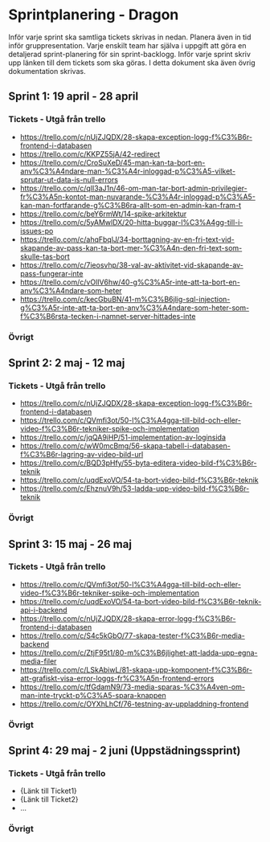 # Sprintplanering - Dragon
Inför varje sprint ska samtliga tickets skrivas in nedan. Planera även in tid inför gruppresentation. Varje enskilt team har själva i uppgift att göra en detaljerad sprint-planering för sin sprint-backlogg. Inför varje sprint skriv upp länken till dem tickets som ska göras. I detta dokument ska även övrig dokumentation skrivas.
## Sprint 1: 19 april - 28 april
### Tickets - Utgå från trello
* https://trello.com/c/nUjZJQDX/28-skapa-exception-logg-f%C3%B6r-frontend-i-databasen 
* https://trello.com/c/KKPZ55jA/42-redirect
* https://trello.com/c/CroSuXeD/45-man-kan-ta-bort-en-anv%C3%A4ndare-man-%C3%A4r-inloggad-p%C3%A5-vilket-sprutar-ut-data-is-null-errors
* https://trello.com/c/qlI3aJ1n/46-om-man-tar-bort-admin-privilegier-fr%C3%A5n-kontot-man-nuvarande-%C3%A4r-inloggad-p%C3%A5-kan-man-fortfarande-g%C3%B6ra-allt-som-en-admin-kan-fram-t
* https://trello.com/c/beY6rmWt/14-spike-arkitektur
* https://trello.com/c/5yAMwlDX/20-hitta-buggar-l%C3%A4gg-till-i-issues-po
* https://trello.com/c/ahqFbqlJ/34-borttagning-av-en-fri-text-vid-skapande-av-pass-kan-ta-bort-mer-%C3%A4n-den-fri-text-som-skulle-tas-bort
* https://trello.com/c/7ieosvhp/38-val-av-aktivitet-vid-skapande-av-pass-fungerar-inte
* https://trello.com/c/vOlIV6hw/40-g%C3%A5r-inte-att-ta-bort-en-anv%C3%A4ndare-som-heter
* https://trello.com/c/kecGbuBN/41-m%C3%B6jlig-sql-injection-g%C3%A5r-inte-att-ta-bort-en-anv%C3%A4ndare-som-heter-som-f%C3%B6rsta-tecken-i-namnet-server-hittades-inte
### Övrigt
## Sprint 2: 2 maj - 12 maj
### Tickets - Utgå från trello
* https://trello.com/c/nUjZJQDX/28-skapa-exception-logg-f%C3%B6r-frontend-i-databasen 
* https://trello.com/c/QVmfi3ot/50-l%C3%A4gga-till-bild-och-eller-video-f%C3%B6r-tekniker-spike-och-implementation
* https://trello.com/c/jqQA9iHP/51-implementation-av-loginsida
* https://trello.com/c/wW0mcBmg/56-skapa-tabell-i-databasen-f%C3%B6r-lagring-av-video-bild-url 
* https://trello.com/c/BQD3pHfy/55-byta-editera-video-bild-f%C3%B6r-teknik
* https://trello.com/c/uqdExoVO/54-ta-bort-video-bild-f%C3%B6r-teknik
* https://trello.com/c/EhznuV9h/53-ladda-upp-video-bild-f%C3%B6r-teknik
### Övrigt
## Sprint 3: 15 maj - 26 maj
### Tickets - Utgå från trello
* https://trello.com/c/QVmfi3ot/50-l%C3%A4gga-till-bild-och-eller-video-f%C3%B6r-tekniker-spike-och-implementation
* https://trello.com/c/uqdExoVO/54-ta-bort-video-bild-f%C3%B6r-teknik-api-i-backend
* https://trello.com/c/nUjZJQDX/28-skapa-error-logg-f%C3%B6r-frontend-i-databasen
* https://trello.com/c/S4c5kGbO/77-skapa-tester-f%C3%B6r-media-backend
* https://trello.com/c/ZtjF95t1/80-m%C3%B6jlighet-att-ladda-upp-egna-media-filer
* https://trello.com/c/LSkAbiwL/81-skapa-upp-komponent-f%C3%B6r-att-grafiskt-visa-error-loggs-fr%C3%A5n-frontend-errors
* https://trello.com/c/tfGdamN9/73-media-sparas-%C3%A4ven-om-man-inte-tryckt-p%C3%A5-spara-knappen
* https://trello.com/c/OYXhLhCf/76-testning-av-uppladdning-frontend
### Övrigt
## Sprint 4: 29 maj - 2 juni (Uppstädningssprint)
### Tickets - Utgå från trello
* {Länk till Ticket1}
* {Länk till Ticket2}
* ...
### Övrigt

